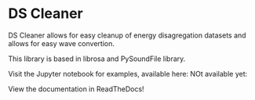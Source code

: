 
DS Cleaner
===========

DS Cleaner allows for easy cleanup of energy disagregation datasets and allows
for easy wave convertion.

This library is based in librosa and PySoundFile library.

Visit the Jupyter notebook for examples, available here: NOt available yet:

View the documentation in ReadTheDocs!